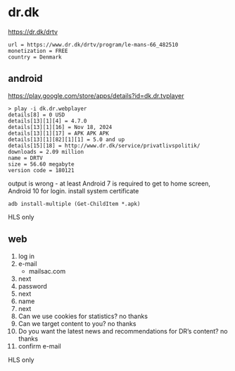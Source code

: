 # dr.dk

https://dr.dk/drtv

~~~
url = https://www.dr.dk/drtv/program/le-mans-66_482510
monetization = FREE
country = Denmark
~~~

## android

https://play.google.com/store/apps/details?id=dk.dr.tvplayer

~~~
> play -i dk.dr.webplayer
details[8] = 0 USD
details[13][1][4] = 4.7.0
details[13][1][16] = Nov 18, 2024
details[13][1][17] = APK APK APK
details[13][1][82][1][1] = 5.0 and up
details[15][18] = http://www.dr.dk/service/privatlivspolitik/
downloads = 2.09 million
name = DRTV
size = 56.60 megabyte
version code = 180121
~~~

output is wrong - at least Android 7 is required to get to home screen,
Android 10 for login. install system certificate

~~~
adb install-multiple (Get-ChildItem *.apk)
~~~

HLS only

## web

1. log in
2. e-mail
   - mailsac.com
3. next
4. password
5. next
6. name
7. next
8. Can we use cookies for statistics? no thanks
9. Can we target content to you? no thanks
10. Do you want the latest news and recommendations for DR’s content? no thanks
11. confirm e-mail

HLS only
